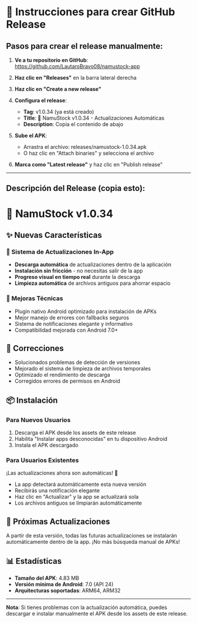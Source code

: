 # 🚀 Instrucciones para crear GitHub Release

## Pasos para crear el release manualmente:

1. **Ve a tu repositorio en GitHub**:
   https://github.com/LautaroBravo08/namustock-app

2. **Haz clic en "Releases"** en la barra lateral derecha

3. **Haz clic en "Create a new release"**

4. **Configura el release**:
   - **Tag**: v1.0.34 (ya está creado)
   - **Title**: 🚀 NamuStock v1.0.34 - Actualizaciones Automáticas
   - **Description**: Copia el contenido de abajo

5. **Sube el APK**:
   - Arrastra el archivo: releases/namustock-1.0.34.apk
   - O haz clic en "Attach binaries" y selecciona el archivo

6. **Marca como "Latest release"** y haz clic en "Publish release"

---

## Descripción del Release (copia esto):

# 🚀 NamuStock v1.0.34

## ✨ Nuevas Características

### 📱 Sistema de Actualizaciones In-App
- **Descarga automática** de actualizaciones dentro de la aplicación
- **Instalación sin fricción** - no necesitas salir de la app
- **Progreso visual en tiempo real** durante la descarga
- **Limpieza automática** de archivos antiguos para ahorrar espacio

### 🔧 Mejoras Técnicas
- Plugin nativo Android optimizado para instalación de APKs
- Mejor manejo de errores con fallbacks seguros
- Sistema de notificaciones elegante y informativo
- Compatibilidad mejorada con Android 7.0+

## 🐛 Correcciones
- Solucionados problemas de detección de versiones
- Mejorado el sistema de limpieza de archivos temporales
- Optimizado el rendimiento de descarga
- Corregidos errores de permisos en Android

## 📦 Instalación

### Para Nuevos Usuarios
1. Descarga el APK desde los assets de este release
2. Habilita "Instalar apps desconocidas" en tu dispositivo Android
3. Instala el APK descargado

### Para Usuarios Existentes
¡Las actualizaciones ahora son automáticas! 🎉
- La app detectará automáticamente esta nueva versión
- Recibirás una notificación elegante
- Haz clic en "Actualizar" y la app se actualizará sola
- Los archivos antiguos se limpiarán automáticamente

## 🔄 Próximas Actualizaciones
A partir de esta versión, todas las futuras actualizaciones se instalarán automáticamente dentro de la app. ¡No más búsqueda manual de APKs!

## 📊 Estadísticas
- **Tamaño del APK**: 4.83 MB
- **Versión mínima de Android**: 7.0 (API 24)
- **Arquitecturas soportadas**: ARM64, ARM32

---

**Nota**: Si tienes problemas con la actualización automática, puedes descargar e instalar manualmente el APK desde los assets de este release.